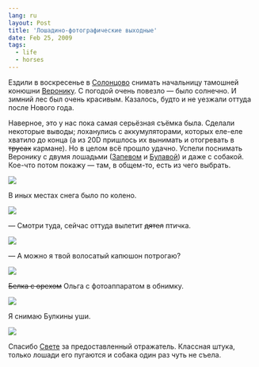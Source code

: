 ```yaml
---
lang: ru
layout: Post
title: 'Лошадино-фотографические выходные'
date: Feb 25, 2009
tags:
  - life
  - horses
---
```


Ездили в воскресенье в [Солонцово](http://morning.photos/albums/solontsovo "Фотографии из Солонцово") снимать начальницу тамошней конюшни [Веронику](http://solontsovo-horse.ru/people/veronika.html "Вероника"). С погодой очень повезло — было солнечно. И зимний лес был очень красивым. Казалось, будто и не уезжали оттуда после Нового года.

Наверное, это у нас пока самая серьёзная съёмка была. Сделали некоторые выводы; лоханулись с аккумуляторами, которых еле-еле хватило до конца (а из 20D пришлось их вынимать и отогревать в ~~трусах~~ кармане). Но в целом всё прошло удачно. Успели поснимать Веронику с двумя лошадьми ([Запевом](http://solontsovo-horse.ru/horses/zapev.html "Запев") и [Булавой](http://solontsovo-horse.ru/horses/bulava.html "Булава")) и даже с собакой. Кое-что потом покажу — там, в общем-то, есть из чего выбрать.

![](/images/blog/2009-02-22-5d-2577-artem-sapegin.jpg)

<!--more-->

В иных местах снега было по колено.

![](/images/blog/2009-02-22-5d-2406-artem-sapegin.jpg)

— Смотри туда, сейчас оттуда вылетит ~~дятел~~ птичка.

![](/images/blog/2009-02-22-5d-2409-artem-sapegin.jpg)

— А можно я твой волосатый капюшон потрогаю?

![](/images/blog/2009-02-22-5d-2457-artem-sapegin.jpg)

~~Белка с орехом~~ Ольга с фотоаппаратом в обнимку.

![](/images/blog/2009-02-22-5d-2559-artem-sapegin.jpg)

Я снимаю Булкины уши.

![](/images/blog/2009-02-22-5d-2701-olga-flegontova.jpg)

Спасибо [Свете](http://womeos.livejournal.com/) за предоставленный отражатель. Классная штука, только лошади его пугаются и собака один раз чуть не съела.
